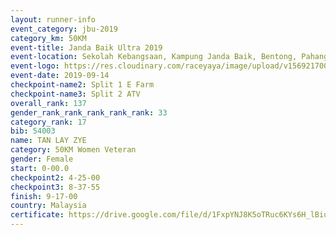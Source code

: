 ```yaml
---
layout: runner-info 
event_category: jbu-2019 
category_km: 50KM 
event-title: Janda Baik Ultra 2019 
event-location: Sekolah Kebangsaan, Kampung Janda Baik, Bentong, Pahang, Malaysia 
event-logo: https://res.cloudinary.com/raceyaya/image/upload/v1569217009/logo/janda-baik_vch1pc.jpg 
event-date: 2019-09-14 
checkpoint-name2: Split 1 E Farm 
checkpoint-name3: Split 2 ATV 
overall_rank: 137
gender_rank_rank_rank_rank_rank: 33
category_rank: 17
bib: 54003
name: TAN LAY ZYE
category: 50KM Women Veteran
gender: Female
start: 0-00.0
checkpoint2: 4-25-00
checkpoint3: 8-37-55
finish: 9-17-00
country: Malaysia
certificate: https://drive.google.com/file/d/1FxpYNJ8K5oTRuc6KYs6H_lBiukwrroZX/view?usp=sharing
---
```

